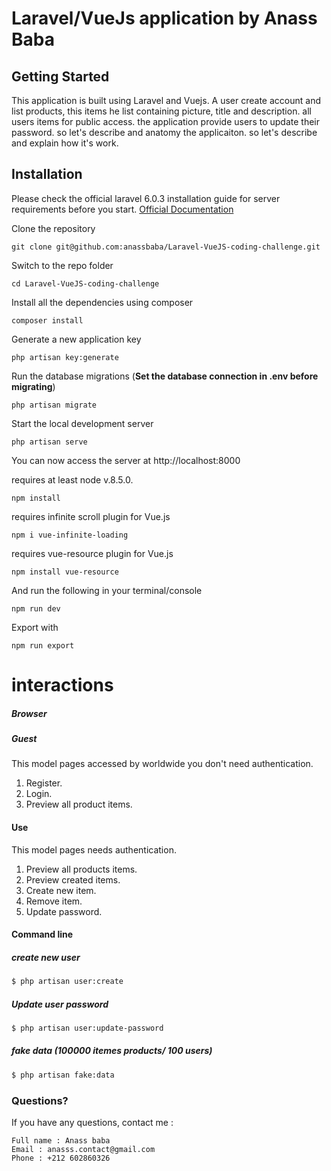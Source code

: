 # Laravel/VueJs application by Anass Baba

## Getting Started

This application is built using Laravel and Vuejs. A user create account and list products, this items he list containing picture, title and description. all users items for public access. the application provide users to update their password. so let's describe and anatomy the applicaiton. so let's describe and explain how it's work.

## Installation

Please check the official laravel 6.0.3 installation guide for server requirements before you start. [Official Documentation](https://laravel.com/docs/6.0.3/installation#installation)


Clone the repository

    git clone git@github.com:anassbaba/Laravel-VueJS-coding-challenge.git

Switch to the repo folder

    cd Laravel-VueJS-coding-challenge

Install all the dependencies using composer

    composer install

Generate a new application key

    php artisan key:generate

Run the database migrations (**Set the database connection in .env before migrating**)

    php artisan migrate

Start the local development server

    php artisan serve

You can now access the server at http://localhost:8000

requires at least node v.8.5.0.

    npm install

requires infinite scroll plugin for Vue.js

    npm i vue-infinite-loading

requires vue-resource plugin for Vue.js

    npm install vue-resource

And run the following in your terminal/console

    npm run dev

Export with

    npm run export




# interactions

##### Browser
##### Guest

This model pages accessed by worldwide you don't need authentication.

1. Register.
2. Login.
3. Preview all product items.

#### Use

This model pages needs authentication.

1. Preview all products items.
2. Preview created items.
3. Create new item.
4. Remove item.
4. Update password.

#### Command line

##### create new user

```sh
$ php artisan user:create
```

##### Update user password

```sh
$ php artisan user:update-password
```

##### fake data (100000 itemes products/ 100 users)

```sh
$ php artisan fake:data
```

### Questions?

If you have any questions, contact me :

    Full name : Anass baba
	Email : anasss.contact@gmail.com
	Phone : +212 602860326
